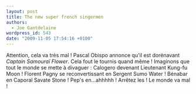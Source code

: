 ```yaml
---
layout: post
title: The new super french singermen
authors:
  - Joe Gantdelaine
wordpress_id: 543
date: "2009-11-05 17:54:16 +0100"
---
```


Attention, cela va très mal ! Pascal Obispo annonce qu'il est dorénavant
_Captain Samouraï Flower_. Cela fout le tournis quand même ! Imaginons que tout
le monde se mette à divaguer : Calogero devenant Lieutenant Kung-fu Moon !
Florent Pagny se reconvertissant en Sergent Sumo Water ! Bénabar en Caporal
Savate Stone ! Pep's en…ahhhhh ! Arrêtez les ! Le monde va mal !
